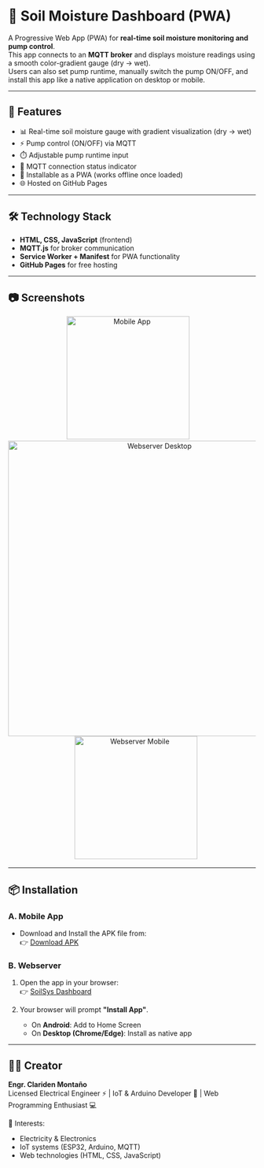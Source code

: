 # 🌱 Soil Moisture Dashboard (PWA)

A Progressive Web App (PWA) for **real-time soil moisture monitoring and pump control**.  
This app connects to an **MQTT broker** and displays moisture readings using a smooth color-gradient gauge (dry → wet).  
Users can also set pump runtime, manually switch the pump ON/OFF, and install this app like a native application on desktop or mobile.

---

## 🚀 Features
- 📊 Real-time soil moisture gauge with gradient visualization (dry → wet)
- ⚡ Pump control (ON/OFF) via MQTT
- ⏱️ Adjustable pump runtime input
- 🔔 MQTT connection status indicator
- 📱 Installable as a PWA (works offline once loaded)
- 🌐 Hosted on GitHub Pages

---

## 🛠️ Technology Stack
- **HTML, CSS, JavaScript** (frontend)
- **MQTT.js** for broker communication
- **Service Worker + Manifest** for PWA functionality
- **GitHub Pages** for free hosting

---

## 📷 Screenshots

<p align="center">
  <img src="https://github.com/user-attachments/assets/32e81c14-8fe5-42d2-9e2a-d27e03efa926" alt="Mobile App" width="250" />
  &nbsp;&nbsp;&nbsp;
  <img src="https://github.com/user-attachments/assets/ffdb51e4-82c2-4ee4-962f-be2bcfffa8f8" alt="Webserver Desktop" width="600" />
  &nbsp;&nbsp;&nbsp;
  <img src="https://github.com/user-attachments/assets/f2d54dc7-aeec-4afc-a4b1-a28ba8f0bb1d" alt="Webserver Mobile" width="250" />
</p>

---

## 📦 Installation

### A. Mobile App
- Download and Install the APK file from:  
  👉 [Download APK](https://github.com/mclards/soilsys-dashboard/releases/download/v1.0.0/SoilSysApp.apk)

### B. Webserver
1. Open the app in your browser:  
   👉 [SoilSys Dashboard](https://mclards.github.io/soilsys-dashboard/)

2. Your browser will prompt **"Install App"**.  
   - On **Android**: Add to Home Screen  
   - On **Desktop (Chrome/Edge)**: Install as native app  

---

## 👨‍💻 Creator
**Engr. Clariden Montaño**  
Licensed Electrical Engineer ⚡ | IoT & Arduino Developer 🤖 | Web Programming Enthusiast 💻  

📌 Interests:  
- Electricity & Electronics  
- IoT systems (ESP32, Arduino, MQTT)  
- Web technologies (HTML, CSS, JavaScript)  

